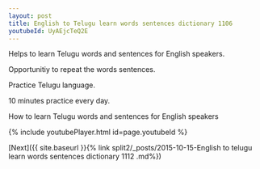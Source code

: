 ```yaml
---
layout: post
title: English to Telugu learn words sentences dictionary 1106 
youtubeId: UyAEjcTeQ2E
---
```

 
 
Helps to learn Telugu words and sentences for English speakers.

Opportunitiy to repeat the words sentences. 

Practice Telugu language. 
 
10 minutes practice every day. 
 
How to learn Telugu words and sentences for English speakers 
 
{% include youtubePlayer.html id=page.youtubeId %}
 
 
[Next]({{ site.baseurl }}{% link  split2/_posts/2015-10-15-English to telugu learn words sentences dictionary 1112 .md%})
 
